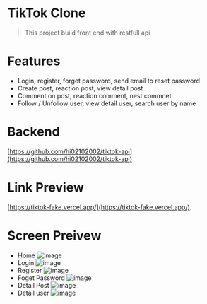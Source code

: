 # TikTok Clone
> This project build front end with restfull api
# Features
  - Login, register, forget password, send email to reset password
  - Create post, reaction post, view detail post
  - Comment on post, reaction comment, nest commnet
  - Follow /  Unfollow user, view detail user, search user by name
# Backend
[https://github.com/hi02102002/tiktok-api](https://github.com/hi02102002/tiktok-api)
# Link Preview
[https://tiktok-fake.vercel.app/](https://tiktok-fake.vercel.app/).
# Screen Preivew
- Home ![image](https://user-images.githubusercontent.com/84460646/195834032-8cb14f83-a16d-4474-8c38-f561fd75c3b8.png)
- Login ![image](https://user-images.githubusercontent.com/84460646/195834245-d1e18be6-5a0e-48b0-92e1-1333fb60bd7d.png)
- Register ![image](https://user-images.githubusercontent.com/84460646/195834299-b52e40c9-2590-47cb-b9ca-a1bbfc00c4e6.png)
- Foget Password ![image](https://user-images.githubusercontent.com/84460646/195834399-79ff2ece-0b95-464e-9c18-aa9558ab1c4a.png)
- Detail Post ![image](https://user-images.githubusercontent.com/84460646/195834565-3506382b-31d5-4faa-b1cf-194263897a75.png)
- Detail user ![image](https://user-images.githubusercontent.com/84460646/195834630-b18985e7-cc68-4d63-8d26-66a18490c480.png)

  
